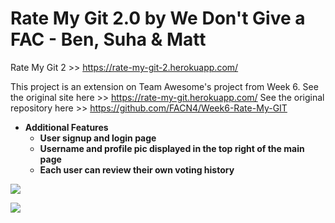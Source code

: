 
# Rate My Git 2.0 by We Don't Give a FAC - Ben, Suha & Matt

Rate My Git 2 >> https://rate-my-git-2.herokuapp.com/

This project is an extension on Team Awesome's project from Week 6. See the original site here >> https://rate-my-git.herokuapp.com/
See the original repository here >> https://github.com/FACN4/Week6-Rate-My-GIT

- **Additional Features**
  - **User signup and login page**
  - **Username and profile pic displayed in the top right of the main page**
  - **Each user can review their own voting history**

![](https://i.imgur.com/GHcn82q.png)

![](https://i.imgur.com/F9NmxY0.png)
